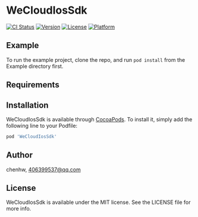 # WeCloudIosSdk

[![CI Status](https://img.shields.io/travis/chenhw/WeCloudIosSdk.svg?style=flat)](https://travis-ci.org/chenhw/WeCloudIosSdk)
[![Version](https://img.shields.io/cocoapods/v/WeCloudIosSdk.svg?style=flat)](https://cocoapods.org/pods/WeCloudIosSdk)
[![License](https://img.shields.io/cocoapods/l/WeCloudIosSdk.svg?style=flat)](https://cocoapods.org/pods/WeCloudIosSdk)
[![Platform](https://img.shields.io/cocoapods/p/WeCloudIosSdk.svg?style=flat)](https://cocoapods.org/pods/WeCloudIosSdk)

## Example

To run the example project, clone the repo, and run `pod install` from the Example directory first.

## Requirements

## Installation

WeCloudIosSdk is available through [CocoaPods](https://cocoapods.org). To install
it, simply add the following line to your Podfile:

```ruby
pod 'WeCloudIosSdk'
```

## Author

chenhw, 406399537@qq.com

## License

WeCloudIosSdk is available under the MIT license. See the LICENSE file for more info.
